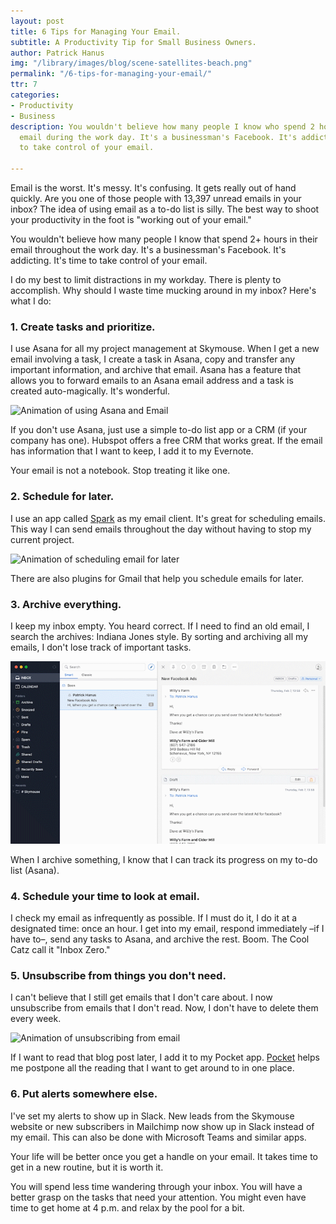 ```yaml
---
layout: post
title: 6 Tips for Managing Your Email.
subtitle: A Productivity Tip for Small Business Owners.
author: Patrick Hanus
img: "/library/images/blog/scene-satellites-beach.png"
permalink: "/6-tips-for-managing-your-email/"
ttr: 7
categories:
- Productivity
- Business
description: You wouldn't believe how many people I know who spend 2 hours+ in their
  email during the work day. It's a businessman's Facebook. It's addicting. It's time
  to take control of your email.

---
```

Email is the worst. It's messy. It's confusing. It gets really out of hand quickly. Are you one of those people with 13,397 unread emails in your inbox? The idea of using email as a to-do list is silly. The best way to shoot your productivity in the foot is "working out of your email."

You wouldn't believe how many people I know that spend 2+ hours in their email throughout the work day. It's a businessman's Facebook. It's addicting. It's time to take control of your email.

I do my best to limit distractions in my workday. There is plenty to accomplish. Why should I waste time mucking around in my inbox? Here's what I do:

### 1. Create tasks and prioritize.

I use Asana for all my project management at Skymouse. When I get a new email involving a task, I create a task in Asana, copy and transfer any important information, and archive that email. Asana has a feature that allows you to forward emails to an Asana email address and a task is created auto-magically. It's wonderful.

![Animation of using Asana and Email](/library/images/blog/blog-email-to-asana.gif "Sending Email to Asana")

If you don't use Asana, just use a simple to-do list app or a CRM (if your company has one). Hubspot offers a free CRM that works great. If the email has information that I want to keep, I add it to my Evernote.

Your email is not a notebook. Stop treating it like one.

### 2. Schedule for later.

I use an app called [Spark](https://sparkmailapp.com/) as my email client. It's great for scheduling emails. This way I can send emails throughout the day without having to stop my current project.

![Animation of scheduling email for later](/library/images/blog/blog-schedule-later.gif "Schedule email for later")

There are also plugins for Gmail that help you schedule emails for later.

### 3. Archive everything.

I keep my inbox empty. You heard correct. If I need to find an old email, I search the archives: Indiana Jones style. By sorting and archiving all my emails, I don't lose track of important tasks.

![Animation of archiving anything](/library/images/blog/blog-archive-inbox-zero.gif "Archive Email")

When I archive something, I know that I can track its progress on my to-do list (Asana).

### 4. Schedule your time to look at email.

I check my email as infrequently as possible. If I must do it, I do it at a designated time: once an hour. I get into my email, respond immediately –if I have to–, send any tasks to Asana, and archive the rest. Boom. The Cool Catz call it "Inbox Zero."

### 5. Unsubscribe from things you don't need.

I can't believe that I still get emails that I don't care about. I now unsubscribe from emails that I don't read. Now, I don't have to delete them every week.

![Animation of unsubscribing from email](/library/images/blog/blog-unsubscribe-from-emails.gif "Unsubscribe")

If I want to read that blog post later, I add it to my Pocket app. [Pocket](https://getpocket.com/) helps me postpone all the reading that I want to get around to in one place.

### 6. Put alerts somewhere else.

I've set my alerts to show up in Slack. New leads from the Skymouse website or new subscribers in Mailchimp now show up in Slack instead of my email.  This can also be done with Microsoft Teams and similar apps.

Your life will be better once you get a handle on your email. It takes time to get in a new routine, but it is worth it.

You will spend less time wandering through your inbox. You will have a better grasp on the tasks that need your attention. You might even have time to get home at 4 p.m. and relax by the pool for a bit.